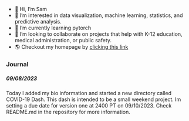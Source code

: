 - 👋 Hi, I’m Sam
- 👀 I’m interested in data visualization, machine learning, statistics, and predictive analysis. 
- 🌱 I’m currently learning pytorch 
- 💞️ I’m looking to collaborate on projects that help with K-12 education, medical administration, or public safety. 
- 🌎 Checkout my homepage by [clicking this link](https://samuelcooperlvnv.w3spaces.com)

<h3>Journal</h3>
<h5>09/08/2023</h5>
<p>Today I added my bio information and started a new directory called COVID-19 Dash.
   This dash is intended to be a small weekend project. Im setting a due date for 
   version one at 2400 PT on 09/10/2023. 
   Check README.md in the repository for more information. 
</p>
<!---
russellscooper/russellscooper is a ✨ special ✨ repository because its `README.md` (this file) appears on your GitHub profile.
You can click the Preview link to take a look at your changes.
--->
